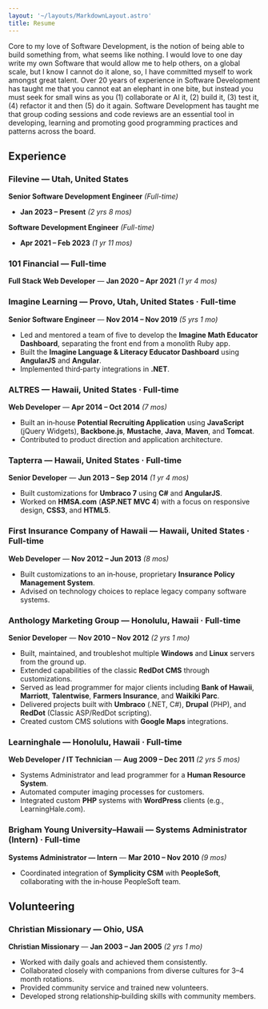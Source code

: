 ```yaml
---
layout: '~/layouts/MarkdownLayout.astro'
title: Resume
---
```


Core to my love of Software Development, is the notion of being able to build something from, what seems like nothing. I would love to one day write my own Software that would allow me to help others, on a global scale, but I know I cannot do it alone, so, I have committed myself to work amongst great talent. Over 20 years of experience in Software Development has taught me that you cannot eat an elephant in one bite, but instead you must seek for small wins as you (1) collaborate or AI it, (2) build it, (3) test it, (4) refactor it and then (5) do it again. Software Development has taught me that group coding sessions and code reviews are an essential tool in developing, learning and promoting good programming practices and patterns across the board.

## Experience

### Filevine — Utah, United States

**Senior Software Development Engineer** _(Full-time)_

- **Jan 2023 – Present** _(2 yrs 8 mos)_

**Software Development Engineer** _(Full-time)_

- **Apr 2021 – Feb 2023** _(1 yr 11 mos)_

### 101 Financial — Full-time

**Full Stack Web Developer** — **Jan 2020 – Apr 2021** _(1 yr 4 mos)_

### Imagine Learning — Provo, Utah, United States · Full-time

**Senior Software Engineer** — **Nov 2014 – Nov 2019** _(5 yrs 1 mo)_

- Led and mentored a team of five to develop the **Imagine Math Educator Dashboard**, separating the front end from a monolith Ruby app.
- Built the **Imagine Language & Literacy Educator Dashboard** using **AngularJS** and **Angular**.
- Implemented third‑party integrations in **.NET**.

### ALTRES — Hawaii, United States · Full-time

**Web Developer** — **Apr 2014 – Oct 2014** _(7 mos)_

- Built an in‑house **Potential Recruiting Application** using **JavaScript** (jQuery Widgets), **Backbone.js**, **Mustache**, **Java**, **Maven**, and **Tomcat**.
- Contributed to product direction and application architecture.

### Tapterra — Hawaii, United States · Full-time

**Senior Developer** — **Jun 2013 – Sep 2014** _(1 yr 4 mos)_

- Built customizations for **Umbraco 7** using **C#** and **AngularJS**.
- Worked on **HMSA.com** (**ASP.NET MVC 4**) with a focus on responsive design, **CSS3**, and **HTML5**.

### First Insurance Company of Hawaii — Hawaii, United States · Full-time

**Web Developer** — **Nov 2012 – Jun 2013** _(8 mos)_

- Built customizations to an in‑house, proprietary **Insurance Policy Management System**.
- Advised on technology choices to replace legacy company software systems.

### Anthology Marketing Group — Honolulu, Hawaii · Full-time

**Senior Developer** — **Nov 2010 – Nov 2012** _(2 yrs 1 mo)_

- Built, maintained, and troubleshot multiple **Windows** and **Linux** servers from the ground up.
- Extended capabilities of the classic **RedDot CMS** through customizations.
- Served as lead programmer for major clients including **Bank of Hawaii**, **Marriott**, **Talentwise**, **Farmers Insurance**, and **Waikiki Parc**.
- Delivered projects built with **Umbraco** (.NET, C#), **Drupal** (PHP), and **RedDot** (Classic ASP/RedDot scripting).
- Created custom CMS solutions with **Google Maps** integrations.

### Learninghale — Honolulu, Hawaii · Full-time

**Web Developer / IT Technician** — **Aug 2009 – Dec 2011** _(2 yrs 5 mos)_

- Systems Administrator and lead programmer for a **Human Resource System**.
- Automated computer imaging processes for customers.
- Integrated custom **PHP** systems with **WordPress** clients (e.g., LearningHale.com).

### Brigham Young University–Hawaii — Systems Administrator (Intern) · Full-time

**Systems Administrator — Intern** — **Mar 2010 – Nov 2010** _(9 mos)_

- Coordinated integration of **Symplicity CSM** with **PeopleSoft**, collaborating with the in‑house PeopleSoft team.

## Volunteering

### Christian Missionary — Ohio, USA

**Christian Missionary** — **Jan 2003 – Jan 2005** _(2 yrs 1 mo)_

- Worked with daily goals and achieved them consistently.
- Collaborated closely with companions from diverse cultures for 3–4 month rotations.
- Provided community service and trained new volunteers.
- Developed strong relationship‑building skills with community members.
